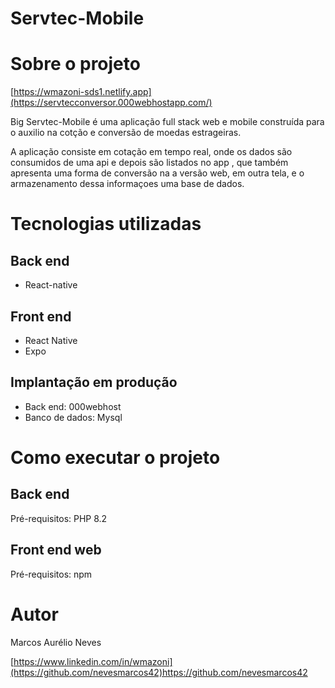 # Servtec-Mobile

# Sobre o projeto

[https://wmazoni-sds1.netlify.app](https://servtecconversor.000webhostapp.com/)

Big Servtec-Mobile é uma aplicação full stack web e mobile construída para o auxilio na cotção e conversão de moedas estrageiras.

A aplicação consiste em cotação em tempo real, onde os dados são consumidos de uma api e depois são listados no app , que também apresenta uma forma de conversão na a versão web, em outra tela, e o armazenamento dessa informaçoes uma base de dados.


# Tecnologias utilizadas
## Back end
- React-native
## Front end
- React Native
- Expo
## Implantação em produção
- Back end: 000webhost
- Banco de dados: Mysql

# Como executar o projeto

## Back end
Pré-requisitos: PHP 8.2

## Front end web
Pré-requisitos: npm 

# Autor

Marcos Aurélio Neves

[https://www.linkedin.com/in/wmazoni](https://github.com/nevesmarcos42)https://github.com/nevesmarcos42

